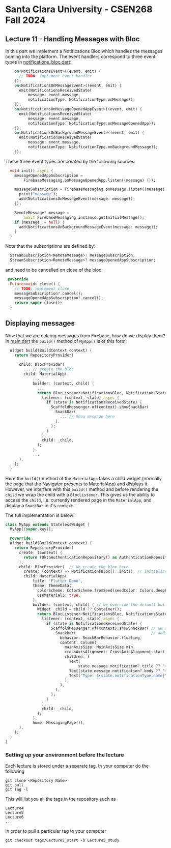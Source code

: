 # Santa Clara University - CSEN268 Fall 2024

## Lecture 11 - Handling Messages with Bloc

In this part we implement a Notifications Bloc which handles the messages coming into the platform. The event handlers correspond to three event types in [notifications_bloc.dart](/lib/blocs/notifications/bloc/notifications_bloc.dart):

```dart
    on<NotificationsEvent>((event, emit) {
      // TODO: implement event handler
    });
    on<NotificationsOnMessageEvent>((event, emit) {
      emit(NotificationsReceivedState(
          message: event.message,
          notificationType: NotificationType.onMessage));
    });
    on<NotificationsOnMessageOpenedAppEvent>((event, emit) {
      emit(NotificationsReceivedState(
          message: event.message,
          notificationType: NotificationType.onMessageOpenedApp));
    });
    on<NotificationsOnBackgroundMessageEvent>((event, emit) {
      emit(NotificationsReceivedState(
          message: event.message,
          notificationType: NotificationType.onBackgroundMessage));
    });
```
These three event types are created by the following sources:
```dart
  void init() async {
    messageOpenedAppSubscription =
        FirebaseMessaging.onMessageOpenedApp.listen((message) {});

    messageSubscription = FirebaseMessaging.onMessage.listen((message) {
      print("message");
      add(NotificationsOnMessageEvent(message: message));
    });

    RemoteMessage? message =
        await FirebaseMessaging.instance.getInitialMessage();
    if (message != null) {
      add(NotificationsOnBackgroundMessageEvent(message: message));
    }
  }
```
Note that the subscriptions are defined by:
```dart
  StreamSubscription<RemoteMessage>? messageSubscription;
  StreamSubscription<RemoteMessage>? messageOpenedAppSubscription;
```
and need to be cancelled on close of the bloc:
```dart
 @override
  Future<void> close() {
    // TODO: implement close
    messageSubscription?.cancel();
    messageOpenedAppSubscription?.cancel();
    return super.close();
  }
```

## Displaying messages

Now that we are catcing messages from Firebase, how do we display them? In [main.dart](/lib/main.dart) the `build()` method of `MyApp()` is of this form:
```dart
  Widget build(BuildContext context) {
    return RepositoryProvider(
      ...
      child: BlocProvider(
        ... // create the bloc
        child: MaterialApp(
            ...
            builder: (context, child) {
              ...
              return BlocListener<NotificationsBloc, NotificationsState>(
                listener: (context, state) async {
                  if (state is NotificationsReceivedState) {
                    ScaffoldMessenger.of(context).showSnackBar(
                      SnackBar(
                        ... // Show message here
                      ),
                    );
                  }
                },
                child: _child,
              );
            },
            ...
      ),
    );
  }
```
Here the `build()` method of the `MaterialApp` takes a child widget (normally the page that the Navigator presents to MaterialApp) and displays it. However, we interfere with this `build()` method and before rendering the `child` we wrap the child with a `BlocListener`. This gives us the ability to access the `child`, i.e. currently rendered page in the `MaterialApp`, and display a `SnackBar` in it's `context`.

The full implementation is below:
```dart
class MyApp extends StatelessWidget {
  MyApp({super.key});

  @override
  Widget build(BuildContext context) {
    return RepositoryProvider(
      create: (context) {
        return (OktaAuthenticationRepository() as AuthenticationRepository);
      },
      child: BlocProvider(  // We create the bloc here
        create: (context) => NotificationsBloc()..init(), // initialize it here with the listeners
        child: MaterialApp(
            title: 'Flutter Demo',
            theme: ThemeData(
              colorScheme: ColorScheme.fromSeed(seedColor: Colors.deepPurple),
              useMaterial3: true,
            ),
            builder: (context, child) { // we override the default build method 
              Widget _child = child ?? Container();
              return BlocListener<NotificationsBloc, NotificationsState>( // wrap a BlocListener around the child
                listener: (context, state) async {
                  if (state is NotificationsReceivedState) {
                    ScaffoldMessenger.of(context).showSnackBar( // we access the ScaffoldMessenger of the child
                      SnackBar(                                 // and show the Snackbar
                        behavior: SnackBarBehavior.floating,
                        content: Column(
                          mainAxisSize: MainAxisSize.min,
                          crossAxisAlignment: CrossAxisAlignment.start,
                          children: [
                            Text(
                                state.message.notification?.title ?? "<title>"),
                            Text(state.message.notification?.body ?? "<body>"),
                            Text("Type: ${state.notificationType.name}"),
                          ],
                        ),
                      ),
                    );
                  }
                },
                child: _child,
              );
            },
            home: MessagingPage()),
      ),
    );
  }
}
```

### Setting up your environment before the lecture

Each lecture is stored under a separate tag. In your computer do the following

    git clone <Repository Name>
    git pull
    git tag -l

This will list you all the tags in the repository such as

    Lecture4
    Lecture5
    Lecture6
    ...

In order to pull a particular tag to your computer

    git checkout tags/Lecture5_start -b Lecture5_study



